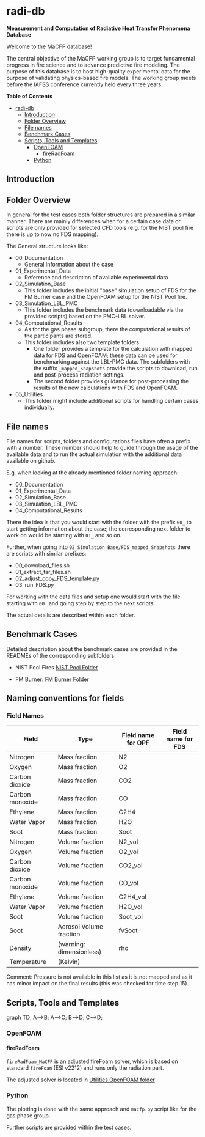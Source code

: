 # radi-db

**Measurement and Computation of Radiative Heat Transfer Phenomena Database**

Welcome to the MaCFP database!

The central objective of the MaCFP working group is to target
fundamental progress in fire science and to advance predictive fire
modeling. The purpose of this database is to host high-quality
experimental data for the purpose of validating physics-based fire
models. The working group meets before the IAFSS conference currently
held every three years.


<!-- markdown-toc start - Don't edit this section. Run M-x markdown-toc-refresh-toc -->
**Table of Contents**

- [radi-db](#radi-db)
    - [Introduction](#introduction)
    - [Folder Overview](#folder-overview)
    - [File names](#file-names)
    - [Benchmark Cases](#benchmark-cases)
    - [Scripts, Tools and Templates](#scripts-tools-and-templates)
        - [OpenFOAM](#openfoam)
            - [fireRadFoam ](#fireradfoam)
        - [Python](#python)

<!-- markdown-toc end -->


## Introduction

<XXXX A bit more infoXXX>


## Folder Overview
In general for the test cases both folder structures are prepared in a similar manner. There are mainly differences when for a certain case data or scripts are only provided for selected CFD tools (e.g. for the NIST pool fire there is up to now no FDS mapping).

The General structure looks like:
- 00_Documentation
  - General Information about the case
- 01_Experimental_Data
  - Reference and description of available experimental data
- 02_Simulation_Base
  - This folder includes the initial "base" simulation setup of FDS for the FM Burner case and the OpenFOAM setup for the NIST Pool fire.
- 03_Simulation_LBL_PMC
  - This folder includes the benchmark data (downloadable via the provided scripts) based on the PMC-LBL solver.
- 04_Computational_Results
  - As for the gas phase subgroup, there the computational results of the participants are stored.
  - This folder includes also two template folders
    - One folder provides a template for the calculation with mapped
      data for FDS and OpenFOAM; these data can be used for
      benchmarking against the LBL-PMC data. The subfolders with the
      suffix `_mapped_Snapshots` provide the scripts to download, run
      and post-process radiation settings.
    - The second folder provides guidance for post-processing the results of the new calculations with FDS and OpenFOAM.
- 05_Utilities
  - This folder might include additional scripts for handling certain cases individually.

## File names
File names for scripts, folders and configurations files have often a
prefix with a number. These number should help to guide through the
usage of the available data and to run the actual simulation with the
additional data available on github.

E.g. when looking at the already mentioned folder naming approach:
- 00_Documentation
- 01_Experimental_Data
- 02_Simulation_Base
- 03_Simulation_LBL_PMC
- 04_Computational_Results

There the idea is that you would start with the folder with the prefix `00_` to start getting information about the case; the corresponding next folder to work on would be starting with `01_` and so on.

Further, when going into `02_Simulation_Base/FDS_mapped_Snapshots` there are scripts with similar prefixes:
- 00_download_files.sh
- 01_extract_tar_files.sh
- 02_adjust_copy_FDS_template.py
- 03_run_FDS.py

For working with the data files and setup one would start with the file starting with `00_` and going step by step to the next scripts.

The actual details are described within each folder.

## Benchmark Cases

Detailed description about the benchmark cases are provided in the READMEs of the corresponding subfolders.

- NIST Pool Fires [NIST Pool Folder](/NIST_Pool_Fires/README.md)

- FM Burner: [FM Burner Folder](/FM_Burner/README.md)

## Naming conventions for fields

### Field Names

| Field           | Type                     | Field name for OPF | Field name for FDS |
|-----------------|--------------------------|--------------------|--------------------|
| Nitrogen        | Mass fraction            | N2                 |                    |
| Oxygen          | Mass fraction            | O2                 |                    |
| Carbon dioxide  | Mass fraction            | CO2                |                    |
| Carbon monoxide | Mass fraction            | CO                 |                    |
| Ethylene        | Mass fraction            | C2H4               |                    |
| Water Vapor     | Mass fraction            | H2O                |                    |
| Soot            | Mass fraction            | Soot               |                    |
| Nitrogen        | Volume fraction          | N2_vol             |                    |
| Oxygen          | Volume fraction          | O2_vol             |                    |
| Carbon dioxide  | Volume fraction          | CO2_vol            |                    |
| Carbon monoxide | Volume fraction          | CO_vol             |                    |
| Ethylene        | Volume fraction          | C2H4_vol           |                    |
| Water Vapor     | Volume fraction          | H2O_vol            |                    |
| Soot            | Volume fraction          | Soot_vol           |                    |
| Soot            | Aerosol Volume fraction  | fvSoot             |                    |
| Density         | (warning: dimensionless) | rho                |                    |
| Temperature     | (Kelvin)                 |                    |                    |

Comment: Pressure is not available in this list as it is not mapped and as it has minor impact
on the final results (this was checked for time step 15).

## Scripts, Tools and Templates
graph TD;
    A-->B;
    A-->C;
    B-->D;
    C-->D;

### OpenFOAM
#### fireRadFoam 

`fireRadFoam_MaCFP` is an adjusted fireFoam solver, which is based on
standard `fireFoam` (ESI v2212) and runs only the radiation part.

The adjusted solver is located in [Utilities OpenFOAM folder](/Utilities/OpenFOAM/fireRADFoam_MaCFP) .


### Python
The plotting is done with the same approach and `macfp.py` script like for the gas phase group.

Further scripts are provided within the test cases.
